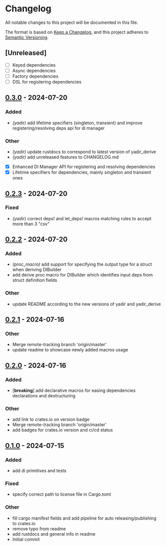 # Changelog
All notable changes to this project will be documented in this file.

The format is based on [Keep a Changelog](https://keepachangelog.com/en/1.0.0/),
and this project adheres to [Semantic Versioning](https://semver.org/spec/v2.0.0.html).

## [Unreleased]
- [ ] Keyed dependencies
- [ ] Async dependencies
- [ ] Factory dependencies
- [ ] DSL for registering dependencies

## [0.3.0](https://github.com/WarriorsSami/yadir/compare/yadir-v0.2.3...yadir-v0.3.0) - 2024-07-20

### Added
- *(yadir)* add lifetime specifiers (singleton, transient) and improve registering/resolving deps api for di manager

### Other
- *(yadir)* update rustdocs to correspond to latest version of yadir_derive
- *(yadir)* add unreleased features to CHANGELOG.md
- [x] Enhanced DI Manager API for registering and resolving dependencies
- [x] Lifetime specifiers for dependencies, mainly singleton and transient ones

## [0.2.3](https://github.com/WarriorsSami/yadir/compare/yadir-v0.2.2...yadir-v0.2.3) - 2024-07-20

### Fixed
- *(yadir)* correct deps! and let_deps! macros matching rules to accept more than 3 "csv"

## [0.2.2](https://github.com/WarriorsSami/yadir/compare/yadir-v0.2.1...yadir-v0.2.2) - 2024-07-20

### Added
- *(proc_macro)* add support for specifying the output type for a struct when deriving DIBuilder
- add derive proc macro for DIBuilder which identifies input deps from struct definition fields

### Other
- update README according to the new versions of yadir and yadir_derive

## [0.2.1](https://github.com/WarriorsSami/yadir/compare/v0.2.0...v0.2.1) - 2024-07-16

### Other
- Merge remote-tracking branch 'origin/master'
- update readme to showcase newly added macros usage

## [0.2.0](https://github.com/WarriorsSami/yadir/compare/v0.1.0...v0.2.0) - 2024-07-16

### Added
- [**breaking**] add declarative macros for easing dependencies declarations and destructuring

### Other
- add link to crates.io on version badge
- Merge remote-tracking branch 'origin/master'
- add badges for crates.io version and ci/cd status

## [0.1.0](https://github.com/WarriorsSami/yadir/releases/tag/v0.1.0) - 2024-07-15

### Added
- add di primitives and tests

### Fixed
- specify correct path to license file in Cargo.toml

### Other
- fill cargo manifest fields and add pipeline for auto releasing/publishing to crates.io
- remove typo from readme
- add rustdocs and general info in readme
- Initial commit

